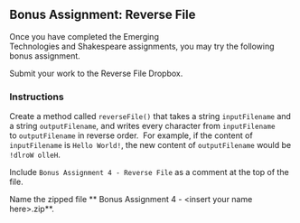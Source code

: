 ## Bonus Assignment: Reverse File

Once you have completed the Emerging Technologies and Shakespeare assignments, you may try the following bonus assignment.

Submit your work to the Reverse File Dropbox.

### Instructions 

Create a method called `reverseFile()` that takes a string `inputFilename` and a string `outputFilename`, and writes every character from `inputFilename` to `outputFilename` in reverse order. 
For example, if the content of `inputFilename` is `Hello World!`, the new content of `outputFilename` would be `!dlroW olleH`.

Include `Bonus Assignment 4 - Reverse File` as a comment at the top of the file. 

Name the zipped file ** Bonus Assignment 4 - \<insert your name here>.zip**.
